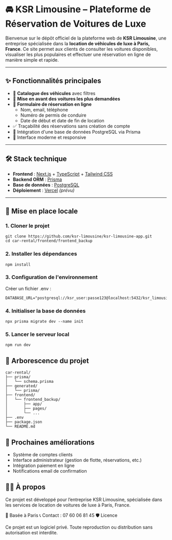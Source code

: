 # 🚘 KSR Limousine – Plateforme de Réservation de Voitures de Luxe

Bienvenue sur le dépôt officiel de la plateforme web de **KSR Limousine**, une entreprise spécialisée dans la **location de véhicules de luxe à Paris, France**. Ce site permet aux clients de consulter les voitures disponibles, visualiser les plus populaires et effectuer une réservation en ligne de manière simple et rapide.

---

## ✨ Fonctionnalités principales

- 🔎 **Catalogue des véhicules** avec filtres
- 🌟 **Mise en avant des voitures les plus demandées**
- 📅 **Formulaire de réservation en ligne**
  - Nom, email, téléphone
  - Numéro de permis de conduire
  - Date de début et date de fin de location
- ✅ Traçabilité des réservations sans création de compte
- 🧩 Intégration d'une base de données PostgreSQL via Prisma
- 💎 Interface moderne et responsive

---

## 🛠️ Stack technique

- **Frontend** : [Next.js](https://nextjs.org/) + [TypeScript](https://www.typescriptlang.org/) + [Tailwind CSS](https://tailwindcss.com/)
- **Backend ORM** : [Prisma](https://www.prisma.io/)
- **Base de données** : [PostgreSQL](https://www.postgresql.org/)
- **Déploiement** : [Vercel](https://vercel.com/) *(prévu)*

---

## 🚀 Mise en place locale

### 1. Cloner le projet

```
git clone https://github.com/ksr-limousine/ksr-limousine-app.git
cd car-rental/frontend/frontend_backup
```
### 2. Installer les dépendances
```
npm install
```
### 3. Configuration de l'environnement

Créer un fichier .env :
```
DATABASE_URL="postgresql://ksr_user:passe123@localhost:5432/ksr_limousine"
```
### 4. Initialiser la base de données
```
npx prisma migrate dev --name init
```
### 5. Lancer le serveur local
```
npm run dev
```
## 📁 Arborescence du projet

```
car-rental/
├── prisma/
│   └── schema.prisma
├── generated/
│   └── prisma/
├── frontend/
│   └── frontend_backup/
│       ├── app/
│       ├── pages/
│       └── ...
├── .env
├── package.json
└── README.md
```
## 📌 Prochaines améliorations

- Système de comptes clients
- Interface administrateur (gestion de flotte, réservations, etc.)
- Intégration paiement en ligne
- Notifications email de confirmation

## 🧑‍💼 À propos

Ce projet est développé pour l’entreprise KSR Limousine, spécialisée dans les services de location de voitures de luxe à Paris, France.

📍 Basée à Paris
📞 Contact : 07 60 06 81 45
🛡️ Licence

Ce projet est un logiciel privé. Toute reproduction ou distribution sans autorisation est interdite.

